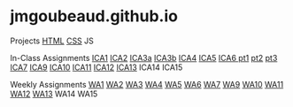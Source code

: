 # jmgoubeaud.github.io

Projects
    [HTML](https://jmgoubeaud.github.io/html-midterm/page5.html)
    [CSS](https://jmgoubeaud.github.io/index.html)
    JS

In-Class Assignments
    [ICA1](https://jmgoubeaud.github.io/ica/ICA1.pdf)
    [ICA2](https://jmgoubeaud.github.io/ica/ICA2.pdf)
    [ICA3a](https://jmgoubeaud.github.io/ica/ica3a.html)
    [ICA3b](https://jmgoubeaud.github.io/ica/ica3b.html)
    [ICA4](https://jmgoubeaud.github.io/ica/ica4.html)
    [ICA5](https://jmgoubeaud.github.io/ica/ica5/ica5.html)
    [ICA6 pt1](https://jmgoubeaud.github.io/ica/ica6/ica6-part1.html)
    [pt2](https://jmgoubeaud.github.io/ica/ica6/ica6-part2.html)
    [pt3](https://jmgoubeaud.github.io/ica/ica6/ica6-part3.html)
    [ICA7](https://jmgoubeaud.github.io/ica/ica7.html)
    [ICA9](https://jmgoubeaud.github.io/ica/ica9.html)
    [ICA10](https://jmgoubeaud.github.io/ica/ica10/ica10.html)
    [ICA11](https://jmgoubeaud.github.io/ica/ica11/ica11.html)
    [ICA12](https://jmgoubeaud.github.io/ica/ica12/ica12.html)
    [ICA13](https://jmgoubeaud.github.io/ica/ica13/ica13.html)
    ICA14
    ICA15

Weekly Assignments
    [WA1](https://jmgoubeaud.github.io/wa/wa1.html)
    [WA2](https://jmgoubeaud.github.io/wa/wa2.html)
    [WA3](https://jmgoubeaud.github.io/wa/wa3.html)
    [WA4](https://jmgoubeaud.github.io/wa/wa4.html)
    [WA5](https://jmgoubeaud.github.io/wa/wa5.html)
    [WA6](https://jmgoubeaud.github.io/wa/wa6/index.html)
    [WA7](https://jmgoubeaud.github.io/wa/week7.html)
    [WA9](https://jmgoubeaud.github.io/wa/wa9.html)
    [WA10](https://jmgoubeaud.github.io/wa/wa10/wa10.html)
    [WA11](https://jmgoubeaud.github.io/wa/wa11/wa11.html)
    [WA12](https://jmgoubeaud.github.io/wa/wa12/wa12.html)
    [WA13](https://jmgoubeaud.github.io/wa/wa13/wa13.1/wa13.html)
    WA14
    WA15
